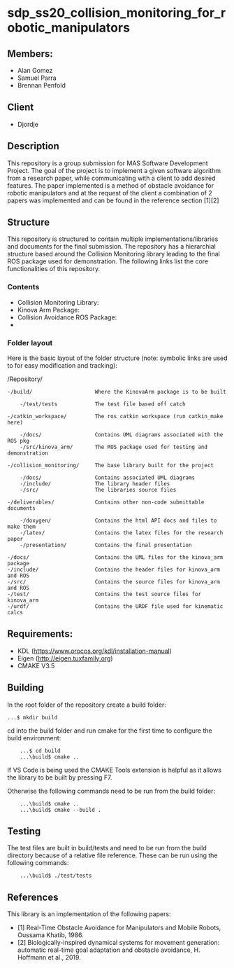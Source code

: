 # sdp_ss20_collision_monitoring_for_robotic_manipulators
## Members:
- Alan Gomez
- Samuel Parra
- Brennan Penfold

## Client
- Djordje

## Description
This repository is a group submission for MAS Software Development Project. The
goal of the project is to implement a given software algorithm from a research
paper, while communicating with a client to add desired features. The paper
implemented is a method of obstacle avoidance for robotic manipulators and 
at the request of the client a combination of 2 papers was implemented and can
be found in the reference section \[1\]\[2\]



## Structure
This repository is structured to contain multiple implementations/libraries and
documents for the final submission. The repository has a hierarchial structure
based around the Collision Monitoring library leading to the final ROS package
used for demonstration. The following links list the core functionalities of
this repository.

### Contents
- Collision Monitoring Library:
- Kinova Arm Package:
- Collision Avoidance ROS Package:
- 


### Folder layout
Here is the basic layout of the folder
structure (note: symbolic links are used to for easy modification and tracking):

/Repository/

    -/build/                    Where the KinovaArm package is to be built

        -/test/tests            The test file based off catch

    -/catkin_workspace/         The ros catkin workspace (run catkin_make here)

        -/docs/                 Contains UML diagrams associated with the ROS pkg
        -/src/kinova_arm/       The ROS package used for testing and demonstration

    -/collision_monitoring/     The base library built for the project

        -/docs/                 Contains associated UML diagrams
        -/include/              The library header files
        -/src/                  The libraries source files

    -/deliverables/             Contains other non-code submittable documents

        -/doxygen/              Contains the html API docs and files to make them
        -/latex/                Contains the latex files for the research paper
        -/presentation/         Contains the final presentation

    -/docs/                     Contains the UML files for the kinova_arm package
    -/include/                  Contains the header files for kinova_arm and ROS
    -/src/                      Contains the source files for kinova_arm and ROS
    -/test/                     Contains the test source files for kinova_arm
    -/urdf/                     Contains the URDF file used for kinematic calcs


## Requirements:
- KDL (https://www.orocos.org/kdl/installation-manual)
- Eigen (http://eigen.tuxfamily.org)
- CMAKE V3.5


## Building
In the root folder of the repository create a build folder:
```
...$ mkdir build
```
cd into the build folder and run cmake for the first time to configure the build environment:
```
    ...$ cd build
    ...\build$ cmake ..
```
If VS Code is being used the CMAKE Tools extension is helpful as it allows the library to be
built by pressing F7.

Otherwise the following commands need to be run from the build folder:
```
    ...\build$ cmake ..
    ...\build$ cmake --build .
```

## Testing
The test files are built in build/tests and need to be run from the build directory
because of a relative file reference. These can be run using the following commands:
```
    ...\build$ ./test/tests
```

## References
This library is an implementation of the following papers:

* [1] Real-Time Obstacle Avoidance for Manipulators and Mobile Robots, Oussama Khatib, 1986.
* [2] Biologically-inspired dynamical systems for movement generation: automatic real-time goal adaptation and obstacle avoidance, H. Hoffmann et al., 2019.
